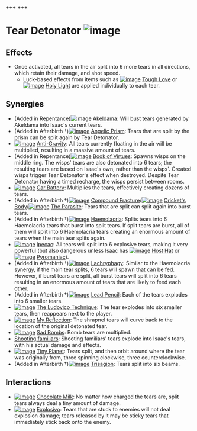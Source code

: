 +++
+++

 # Tear Detonator ![image](/image/Tear_Detonator.png) 

Effects
---------


* Once activated, all tears in the air split into 6 more tears in all directions, which retain their damage, and shot speed.
	+ Luck-based effects from items such as [![image](/image/Tough_Love.png)](/wiki/Tough_Love "Tough Love") [Tough Love](/wiki/Tough_Love "Tough Love") or [![image](/image/Holy_Light.png)](/wiki/Holy_Light "Holy Light") [Holy Light](/wiki/Holy_Light "Holy Light") are applied individually to each tear.


Synergies
-----------


* (Added in Repentance)[![image](/image/Akeldama.png)](/wiki/Akeldama "Akeldama") [Akeldama](/wiki/Akeldama "Akeldama"): Will bust tears generated by Akeldama into Isaac's current tears.
* (Added in Afterbirth †)[![image](/image/Angelic_Prism.png)](/wiki/Angelic_Prism "Angelic Prism") [Angelic Prism](/wiki/Angelic_Prism "Angelic Prism"): Tears that are split by the prism can be split again by Tear Detonator.
* [![image](/image/Anti-Gravity.png)](/wiki/Anti-Gravity "Anti-Gravity") [Anti-Gravity](/wiki/Anti-Gravity "Anti-Gravity"): All tears currently floating in the air will be multiplied, resulting in a massive amount of tears.
* (Added in Repentance)[![image](/image/Book_of_Virtues.png)](/wiki/Book_of_Virtues "Book of Virtues") [Book of Virtues](/wiki/Book_of_Virtues "Book of Virtues"): Spawns wisps on the middle ring. The wisps' tears are also detonated into 6 tears; the resulting tears are based on Isaac's own, rather than the wisps'. Created wisps trigger Tear Detonator's effect when destroyed. Despite Tear Detonator having a timed recharge, the wisps persist between rooms.
* [![image](/image/Car_Battery.png)](/wiki/Car_Battery "Car Battery") [Car Battery](/wiki/Car_Battery "Car Battery"): Multiplies the tears, effectively creating dozens of tears.
* (Added in Afterbirth †)[![image](/image/Compound_Fracture.png)](/wiki/Compound_Fracture "Compound Fracture") [Compound Fracture](/wiki/Compound_Fracture "Compound Fracture")/[![image](/image/Cricket%27s_Body.png)](/wiki/Cricket%27s_Body "Cricket's Body") [Cricket's Body](/wiki/Cricket%27s_Body "Cricket's Body")/[![image](/image/The_Parasite.png)](/wiki/The_Parasite "The Parasite") [The Parasite](/wiki/The_Parasite "The Parasite"): Tears that are split can split again into burst tears.
* (Added in Afterbirth †)[![image](/image/Haemolacria.png)](/wiki/Haemolacria "Haemolacria") [Haemolacria](/wiki/Haemolacria "Haemolacria"): Splits tears into 6 Haemolacria tears that burst into split tears. If split tears are burst, all of them will split into 6 Haemolacria tears creating an enormous amount of tears when the main tear splits again.
* [![image](/image/Ipecac.png)](/wiki/Ipecac "Ipecac") [Ipecac](/wiki/Ipecac "Ipecac"): All tears will split into 6 explosive tears, making it very powerful (but also dangerous unless Isaac has [![image](/image/Host_Hat.png)](/wiki/Host_Hat "Host Hat") [Host Hat](/wiki/Host_Hat "Host Hat") or [![image](/image/Pyromaniac.png)](/wiki/Pyromaniac "Pyromaniac") [Pyromaniac](/wiki/Pyromaniac "Pyromaniac")).
* (Added in Afterbirth †)[![image](/image/Lachryphagy.png)](/wiki/Lachryphagy "Lachryphagy") [Lachryphagy](/wiki/Lachryphagy "Lachryphagy"): Similar to the Haemolacria synergy, if the main tear splits, 6 tears will spawn that can be fed. However, if burst tears are split, all burst tears will split into 6 tears resulting in an enormous amount of tears that are likely to feed each other.
* (Added in Afterbirth †)[![image](/image/Lead_Pencil.png)](/wiki/Lead_Pencil "Lead Pencil") [Lead Pencil](/wiki/Lead_Pencil "Lead Pencil"): Each of the tears explodes into 6 smaller tears.
* [![image](/image/The_Ludovico_Technique.png)](/wiki/The_Ludovico_Technique "The Ludovico Technique") [The Ludovico Technique](/wiki/The_Ludovico_Technique "The Ludovico Technique"): The tear explodes into six smaller tears, then reappears next to the player.
* [![image](/image/My_Reflection.png)](/wiki/My_Reflection "My Reflection") [My Reflection](/wiki/My_Reflection "My Reflection"): The shrapnel tears will curve back to the location of the original detonated tear.
* [![image](/image/Sad_Bombs.png)](/wiki/Sad_Bombs "Sad Bombs") [Sad Bombs](/wiki/Sad_Bombs "Sad Bombs"): Bomb tears are multiplied.
* [Shooting familiars](/wiki/Shooting_familiar "Shooting familiar"): Shooting familiars' tears explode into Isaac's tears, with his actual damage and effects.
* [![image](/image/Tiny_Planet.png)](/wiki/Tiny_Planet "Tiny Planet") [Tiny Planet](/wiki/Tiny_Planet "Tiny Planet"): Tears split, and then orbit around where the tear was originally from, three spinning clockwise, three counterclockwise.
* (Added in Afterbirth †)[![image](/image/Trisagion.png)](/wiki/Trisagion "Trisagion") [Trisagion](/wiki/Trisagion "Trisagion"): Tears split into six beams.


Interactions
--------------


* [![image](/image/Chocolate_Milk.png)](/wiki/Chocolate_Milk "Chocolate Milk") [Chocolate Milk](/wiki/Chocolate_Milk "Chocolate Milk"): No matter how charged the tears are, split tears always deal a tiny amount of damage.
* [![image](/image/Explosivo.png)](/wiki/Explosivo "Explosivo") [Explosivo](/wiki/Explosivo "Explosivo"): Tears that are stuck to enemies will not deal explosion damage; tears released by it may be sticky tears that immediately stick back onto the enemy.


